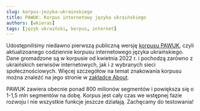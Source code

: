 ```yaml
---
slug: korpus-jezyka-ukrainskiego
title: PAWUK: Korpus internetowy języka ukraińskiego
authors: [wkieras]
tags: [język ukraiński, korpus, internet]
---
```


Udostępniliśmy niedawno pierwszą publiczną wersję [korpusu PAWUK](https://pawuk.ipipan.waw.pl/), czyli aktualizoanego codziennie korpusu internetowego języka ukraińskiego. Dane gromadzone są w korpusie od kwietnia 2022 r. i pochodzą zarówno z ukraińskich serwisów internetowych, jak i z wybranych sieci społecznościowych. Więcej szczegółów na temat znakowania korpusu można znaleźć na jego stronie w [zakładce About](https://pawuk.ipipan.waw.pl/overview). 

PAWUK zawiera obecnie ponad 800 milionów segmentów i powiększa się o 1-1,5 mln segmentów na dobę. Korpus jest cały czas we wstępnej fazie rozwoju i nie wszystkie funkcje jeszcze działają. Zachęcamy do testowania!

